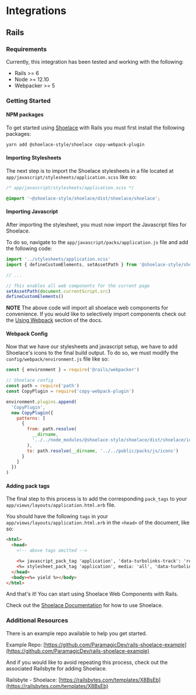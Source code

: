 # Integrations

## Rails

### Requirements

Currently, this integration has been tested and working with the
following:

- Rails >= 6
- Node >= 12.10
- Webpacker >= 5

### Getting Started

#### NPM packages

To get started using [Shoelace](https://shoelace.style) with Rails you must first
install the following packages:

```bash
yarn add @shoelace-style/shoelace copy-webpack-plugin
```

#### Importing Stylesheets

The next step is to import the Shoelace stylesheets in a file located at
`app/javascript/stylesheets/application.scss` like so:

```scss
/* app/javascript/stylesheets/application.scss */

@import '~@shoelace-style/shoelace/dist/shoelace/shoelace';
```

#### Importing Javascript

After importing the stylesheet, you must now import the Javascript files
for Shoelace.

To do so, navigate to the `app/javascript/packs/application.js` file and
add the following code:

```js
import '../stylesheets/application.scss'
import { defineCustomElements, setAssetPath } from '@shoelace-style/shoelace'

// ...

// This enables all web components for the current page
setAssetPath(document.currentScript.src)
defineCustomElements()
```

**NOTE** The above code will import all shoelace web components for convenience. If you would like to selectively import components check out the [Using Webpack](https://shoelace.style/getting-started/installation?id=using-webpack) section of the docs.

#### Webpack Config

Now that we have our stylesheets and javascript setup, we have to add
Shoelace's icons to the final build output. To do so, we must modify the
`config/webpack/environment.js` file like so:

```js
const { environment } = require('@rails/webpacker')

// Shoelace config
const path = require('path')
const CopyPlugin = require('copy-webpack-plugin')

environment.plugins.append(
  'CopyPlugin',
  new CopyPlugin({
    patterns: [
      {
        from: path.resolve(
          __dirname,
          '../../node_modules/@shoelace-style/shoelace/dist/shoelace/icons'
        ),
        to: path.resolve(__dirname, '../../public/packs/js/icons')
      }
    ]
  })
)
```

#### Adding pack tags

The final step to this process is to add the corresponding `pack_tags` to your `app/views/layouts/application.html.erb` file.

You should have the following `tags` in your
`app/views/layouts/application.html.erb` in the `<head>` of the
document, like so:

```html
<html>
  <head>
    <!-- above tags omitted -->

    <%= javascript_pack_tag 'application', 'data-turbolinks-track': 'reload' %>
    <%= stylesheet_pack_tag 'application', media: 'all', 'data-turbolinks-track': 'reload' %>
  </head>
  <body><%= yield %></body>
</html>
```

And that's it! You can start using Shoelace Web Components with Rails.

Check out the [Shoelace Documentation](https://shoelace.style/getting-started/usage) for how to use Shoelace.

### Additional Resources

There is an example repo available to help you get started.

Example Repo:
[https://github.com/ParamagicDev/rails-shoelace-example](https://github.com/ParamagicDev/rails-shoelace-example)

And if you would like to avoid repeating this process, check out the
associated Railsbyte for adding Shoelace.

Railsbyte - Shoelace:
[https://railsbytes.com/templates/X8BsEb](https://railsbytes.com/templates/X8BsEb)


